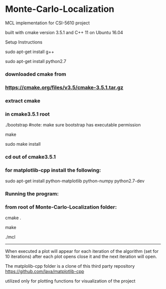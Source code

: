 # Monte-Carlo-Localization 
MCL implementation for CSI-5610 project

built with cmake version 3.5.1 and C++ 11
on Ubuntu 16.04

Setup Instructions

sudo apt-get install g++

sudo apt-get install python2.7

### downloaded cmake from

### https://cmake.org/files/v3.5/cmake-3.5.1.tar.gz

### extract cmake
 
### in cmake3.5.1 root

./bootstrap #note: make sure bootstrap has executable permission 

make

sudo make install

### cd out of cmake3.5.1

### for matplotlib-cpp install the following:

sudo apt-get install python-matplotlib python-numpy python2.7-dev

### Running the program:

### from root of Monte-Carlo-Localization folder:

cmake .

make

./mcl

- - - - - - - - - - - - - - - - - - - - - - -
When executed a plot will appear for each iteration of the algorithm (set for 10 iterations)
after each plot opens close it and the next iteration will open.


The matplolib-cpp folder is a clone of this third party repository
https://github.com/lava/matplotlib-cpp

utilized only for plotting functions for visualization of the project
